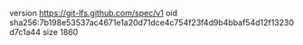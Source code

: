 version https://git-lfs.github.com/spec/v1
oid sha256:7b198e53537ac4671e1a20d71dce4c754f23f4d9b4bbaf54d12f13230d7c1a44
size 1860
